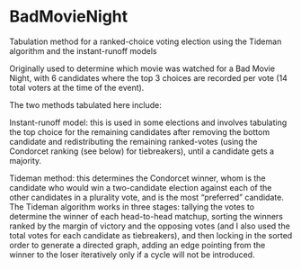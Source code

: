 # BadMovieNight
Tabulation method for a ranked-choice voting election using the Tideman algorithm and the instant-runoff models

Originally used to determine which movie was watched for a Bad Movie Night, with 6 candidates where the top 3 choices are recorded per vote (14 total voters at the time of the event). 

The two methods tabulated here include:

Instant-runoff model: this is used in some elections and involves tabulating the top choice for the remaining candidates after removing the bottom candidate and redistributing the remaining ranked-votes (using the Condorcet ranking (see below) for tiebreakers), until a candidate gets a majority.

Tideman method: this determines the Condorcet winner, whom is the candidate who would win a two-candidate election against each of the other candidates in a plurality vote, and is the most “preferred” candidate. The Tideman algorithm works in three stages: tallying the votes to determine the winner of each head-to-head matchup, sorting the winners ranked by the margin of victory and the opposing votes (and I also used the total votes for each candidate as tiebreakers), and then locking in the sorted order to generate a directed graph, adding an edge pointing from the winner to the loser iteratively only if a cycle will not be introduced.

